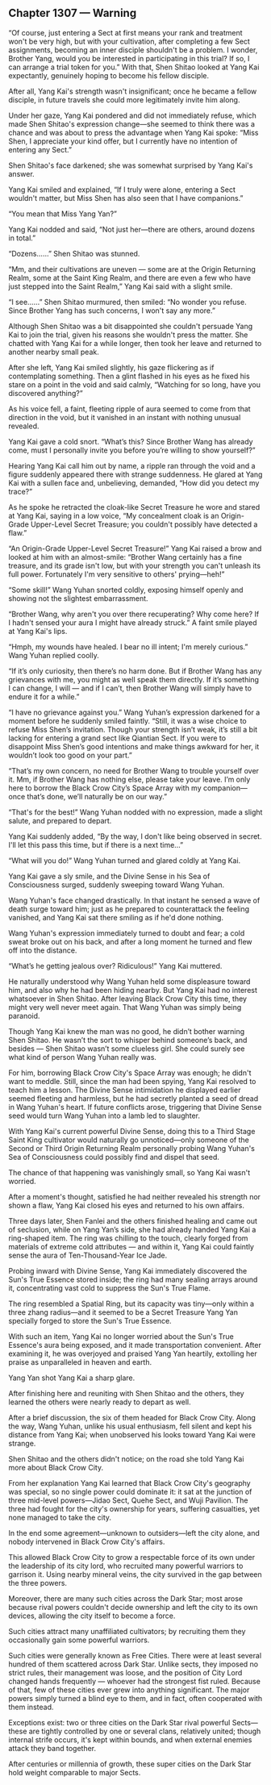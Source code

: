 ## Chapter 1307 — Warning

“Of course, just entering a Sect at first means your rank and treatment won't be very high, but with your cultivation, after completing a few Sect assignments, becoming an inner disciple shouldn't be a problem. I wonder, Brother Yang, would you be interested in participating in this trial? If so, I can arrange a trial token for you.” With that, Shen Shitao looked at Yang Kai expectantly, genuinely hoping to become his fellow disciple.

After all, Yang Kai's strength wasn't insignificant; once he became a fellow disciple, in future travels she could more legitimately invite him along.

Under her gaze, Yang Kai pondered and did not immediately refuse, which made Shen Shitao's expression change—she seemed to think there was a chance and was about to press the advantage when Yang Kai spoke: “Miss Shen, I appreciate your kind offer, but I currently have no intention of entering any Sect.”

Shen Shitao's face darkened; she was somewhat surprised by Yang Kai's answer.

Yang Kai smiled and explained, “If I truly were alone, entering a Sect wouldn't matter, but Miss Shen has also seen that I have companions.”

“You mean that Miss Yang Yan?”

Yang Kai nodded and said, “Not just her—there are others, around dozens in total.”

“Dozens……” Shen Shitao was stunned.

“Mm, and their cultivations are uneven — some are at the Origin Returning Realm, some at the Saint King Realm, and there are even a few who have just stepped into the Saint Realm,” Yang Kai said with a slight smile.

“I see……” Shen Shitao murmured, then smiled: “No wonder you refuse. Since Brother Yang has such concerns, I won't say any more.”

Although Shen Shitao was a bit disappointed she couldn't persuade Yang Kai to join the trial, given his reasons she wouldn't press the matter. She chatted with Yang Kai for a while longer, then took her leave and returned to another nearby small peak.

After she left, Yang Kai smiled slightly, his gaze flickering as if contemplating something. Then a glint flashed in his eyes as he fixed his stare on a point in the void and said calmly, “Watching for so long, have you discovered anything?”

As his voice fell, a faint, fleeting ripple of aura seemed to come from that direction in the void, but it vanished in an instant with nothing unusual revealed.

Yang Kai gave a cold snort. “What’s this? Since Brother Wang has already come, must I personally invite you before you’re willing to show yourself?”

Hearing Yang Kai call him out by name, a ripple ran through the void and a figure suddenly appeared there with strange suddenness. He glared at Yang Kai with a sullen face and, unbelieving, demanded, “How did you detect my trace?”

As he spoke he retracted the cloak-like Secret Treasure he wore and stared at Yang Kai, saying in a low voice, “My concealment cloak is an Origin-Grade Upper-Level Secret Treasure; you couldn't possibly have detected a flaw.”

“An Origin-Grade Upper-Level Secret Treasure!” Yang Kai raised a brow and looked at him with an almost-smile: “Brother Wang certainly has a fine treasure, and its grade isn't low, but with your strength you can't unleash its full power. Fortunately I'm very sensitive to others' prying—heh!”

“Some skill!” Wang Yuhan snorted coldly, exposing himself openly and showing not the slightest embarrassment.

“Brother Wang, why aren't you over there recuperating? Why come here? If I hadn't sensed your aura I might have already struck.” A faint smile played at Yang Kai's lips.

“Hmph, my wounds have healed. I bear no ill intent; I'm merely curious.” Wang Yuhan replied coolly.

“If it’s only curiosity, then there’s no harm done. But if Brother Wang has any grievances with me, you might as well speak them directly. If it’s something I can change, I will — and if I can’t, then Brother Wang will simply have to endure it for a while.”

“I have no grievance against you.” Wang Yuhan’s expression darkened for a moment before he suddenly smiled faintly. “Still, it was a wise choice to refuse Miss Shen’s invitation. Though your strength isn’t weak, it’s still a bit lacking for entering a grand sect like Qiantian Sect. If you were to disappoint Miss Shen’s good intentions and make things awkward for her, it wouldn’t look too good on your part.”

“That’s my own concern, no need for Brother Wang to trouble yourself over it. Mm, if Brother Wang has nothing else, please take your leave. I’m only here to borrow the Black Crow City’s Space Array with my companion—once that’s done, we’ll naturally be on our way.”

“That's for the best!” Wang Yuhan nodded with no expression, made a slight salute, and prepared to depart.

Yang Kai suddenly added, “By the way, I don't like being observed in secret. I'll let this pass this time, but if there is a next time…”

“What will you do!” Wang Yuhan turned and glared coldly at Yang Kai.

Yang Kai gave a sly smile, and the Divine Sense in his Sea of Consciousness surged, suddenly sweeping toward Wang Yuhan.

Wang Yuhan's face changed drastically. In that instant he sensed a wave of death surge toward him; just as he prepared to counterattack the feeling vanished, and Yang Kai sat there smiling as if he'd done nothing.

Wang Yuhan's expression immediately turned to doubt and fear; a cold sweat broke out on his back, and after a long moment he turned and flew off into the distance.

“What’s he getting jealous over? Ridiculous!” Yang Kai muttered.

He naturally understood why Wang Yuhan held some displeasure toward him, and also why he had been hiding nearby. But Yang Kai had no interest whatsoever in Shen Shitao. After leaving Black Crow City this time, they might very well never meet again. That Wang Yuhan was simply being paranoid.

Though Yang Kai knew the man was no good, he didn’t bother warning Shen Shitao. He wasn’t the sort to whisper behind someone’s back, and besides — Shen Shitao wasn’t some clueless girl. She could surely see what kind of person Wang Yuhan really was.

For him, borrowing Black Crow City's Space Array was enough; he didn't want to meddle. Still, since the man had been spying, Yang Kai resolved to teach him a lesson. The Divine Sense intimidation he displayed earlier seemed fleeting and harmless, but he had secretly planted a seed of dread in Wang Yuhan's heart. If future conflicts arose, triggering that Divine Sense seed would turn Wang Yuhan into a lamb led to slaughter.

With Yang Kai's current powerful Divine Sense, doing this to a Third Stage Saint King cultivator would naturally go unnoticed—only someone of the Second or Third Origin Returning Realm personally probing Wang Yuhan's Sea of Consciousness could possibly find and dispel that seed.

The chance of that happening was vanishingly small, so Yang Kai wasn't worried.

After a moment's thought, satisfied he had neither revealed his strength nor shown a flaw, Yang Kai closed his eyes and returned to his own affairs.

Three days later, Shen Fanlei and the others finished healing and came out of seclusion, while on Yang Yan’s side, she had already handed Yang Kai a ring-shaped item. The ring was chilling to the touch, clearly forged from materials of extreme cold attributes — and within it, Yang Kai could faintly sense the aura of Ten-Thousand-Year Ice Jade.

Probing inward with Divine Sense, Yang Kai immediately discovered the Sun's True Essence stored inside; the ring had many sealing arrays around it, concentrating vast cold to suppress the Sun's True Flame.

The ring resembled a Spatial Ring, but its capacity was tiny—only within a three zhang radius—and it seemed to be a Secret Treasure Yang Yan specially forged to store the Sun's True Essence.

With such an item, Yang Kai no longer worried about the Sun's True Essence's aura being exposed, and it made transportation convenient. After examining it, he was overjoyed and praised Yang Yan heartily, extolling her praise as unparalleled in heaven and earth.

Yang Yan shot Yang Kai a sharp glare.

After finishing here and reuniting with Shen Shitao and the others, they learned the others were nearly ready to depart as well.

After a brief discussion, the six of them headed for Black Crow City. Along the way, Wang Yuhan, unlike his usual enthusiasm, fell silent and kept his distance from Yang Kai; when unobserved his looks toward Yang Kai were strange.

Shen Shitao and the others didn't notice; on the road she told Yang Kai more about Black Crow City.

From her explanation Yang Kai learned that Black Crow City's geography was special, so no single power could dominate it: it sat at the junction of three mid-level powers—Jidao Sect, Quehe Sect, and Wuji Pavilion. The three had fought for the city's ownership for years, suffering casualties, yet none managed to take the city.

In the end some agreement—unknown to outsiders—left the city alone, and nobody intervened in Black Crow City's affairs.

This allowed Black Crow City to grow a respectable force of its own under the leadership of its city lord, who recruited many powerful warriors to garrison it. Using nearby mineral veins, the city survived in the gap between the three powers.

Moreover, there are many such cities across the Dark Star; most arose because rival powers couldn't decide ownership and left the city to its own devices, allowing the city itself to become a force.

Such cities attract many unaffiliated cultivators; by recruiting them they occasionally gain some powerful warriors.

Such cities were generally known as Free Cities. There were at least several hundred of them scattered across Dark Star. Unlike sects, they imposed no strict rules, their management was loose, and the position of City Lord changed hands frequently — whoever had the strongest fist ruled. Because of that, few of these cities ever grew into anything significant. The major powers simply turned a blind eye to them, and in fact, often cooperated with them instead.

Exceptions exist: two or three cities on the Dark Star rival powerful Sects—these are tightly controlled by one or several clans, relatively united; though internal strife occurs, it's kept within bounds, and when external enemies attack they band together.

After centuries or millennia of growth, these super cities on the Dark Star hold weight comparable to major Sects.
